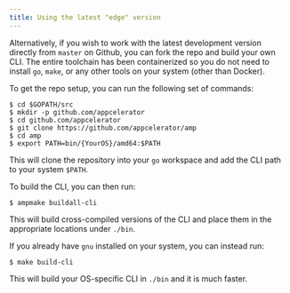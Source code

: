 ```yaml
---
title: Using the latest "edge" version
---
```


Alternatively, if you wish to work with the latest development version directly from `master` on Github,
you can fork the repo and build your own CLI. The entire toolchain has been containerized so you do not need
to install `go`, `make`, or any other tools on your system (other than Docker).

To get the repo setup, you can run the following set of commands:
```
$ cd $GOPATH/src
$ mkdir -p github.com/appcelerator
$ cd github.com/appcelerator
$ git clone https://github.com/appcelerator/amp
$ cd amp
$ export PATH=bin/{YourOS}/amd64:$PATH
```
This will clone the repository into your `go` workspace and add the CLI path to your system `$PATH`.

To build the CLI, you can then run:
```
$ ampmake buildall-cli
```
This will build cross-compiled versions of the CLI and place them in the appropriate locations under `./bin`.

If you already have `gnu` installed on your system, you can instead run:
```
$ make build-cli
```
This will build your OS-specific CLI in `./bin` and it is much faster.

